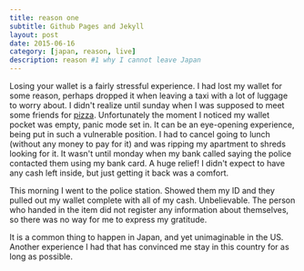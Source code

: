 ```yaml
---
title: reason one
subtitle: Github Pages and Jekyll
layout: post
date: 2015-06-16
category: [japan, reason, live]
description: reason #1 why I cannot leave Japan
---
```

Losing your wallet is a fairly stressful experience.
I had lost my wallet for some reason, perhaps dropped it when leaving a taxi with a lot of luggage to worry about.  I didn't realize until sunday when I was supposed to meet some friends for [pizza](http://www.da-isa.jp/).  Unfortunately the moment I noticed my wallet pocket was empty, panic mode set in.  It can be an eye-opening experience, being put in such a vulnerable position.  I had to cancel going to lunch (without any money to pay for it) and was ripping my apartment to shreds looking for it.
It wasn't until monday when my bank called saying the police contacted them using my bank card.  A huge relief!  I didn't expect to have any cash left inside, but just getting it back was a comfort.

This morning I went to the police station.  Showed them my ID and they pulled out my wallet complete with all of my cash.  Unbelievable.  The person who handed in the item did not register any information about themselves, so there was no way for me to express my gratitude.

It is a common thing to happen in Japan, and yet unimaginable in the US.  Another experience I had that has convinced me stay in this country for as long as possible.
